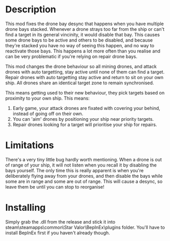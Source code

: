 # Description
This mod fixes the drone bay desync that happens when you have multiple drone bays stacked.
Whenever a drone strays too far from the ship or can't find a target in its general vincinity, it would disable that bay.
This causes some drone bays to be active and others to be disabled, and because they're stacked you have no way of seeing this happen, and no way to reactivate those bays.
This happens a lot more often than you realise and can be very problematic if you're relying on repair drone bays.

This mod changes the drone behaviour so all mining drones, and attack drones with auto targetting, stay active until none of them can find a target.
Repair drones with auto targetting stay active and return to sit on your own ship. All drones share an identical target zone to remain synchronised.

This means getting used to their new behaviour, they pick targets based on proximity to your own ship. 
This means:
1) Early game, your attack drones are fixated with covering your behind, instead of going off on their own.
2) You can 'aim' drones by positioning your ship near priority targets.
3) Repair drones looking for a target will prioritise your ship for repairs.

# Limitations
There's a very tiny little bug hardly worth mentioning. 
When a drone is out of range of your ship, it will not listen when you recall it by disabling the bays yourself.
The only time this is really apparent is when you're deliberately flying away from your drones, and then disable the bays while some are in range and some are out of range.
This will cause a desync, so leave them be until you can stop to reorganise!

# Installing
Simply grab the .dll from the release and stick it into steam\steamapps\common\Star Valor\BepInEx\plugins folder. 
You'll have to install BepInEx first if you haven't already though.
